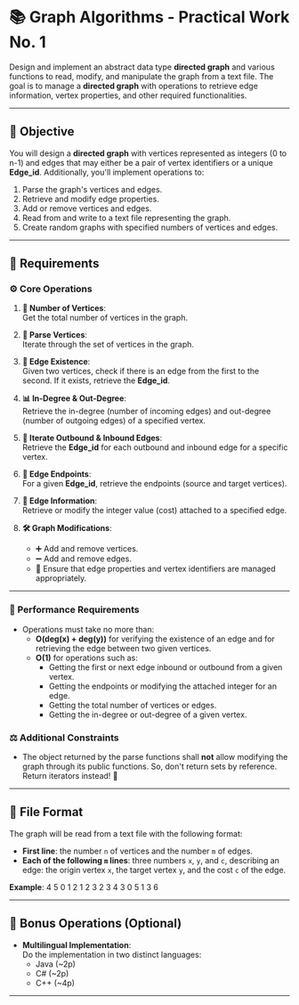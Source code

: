 # 📚 Graph Algorithms - Practical Work No. 1

Design and implement an abstract data type **directed graph** and various functions to read, modify, and manipulate the graph from a text file. The goal is to manage a **directed graph** with operations to retrieve edge information, vertex properties, and other required functionalities.

---

## 📝 Objective

You will design a **directed graph** with vertices represented as integers (0 to n-1) and edges that may either be a pair of vertex identifiers or a unique **Edge_id**. Additionally, you'll implement operations to:

1. Parse the graph's vertices and edges.
2. Retrieve and modify edge properties.
3. Add or remove vertices and edges.
4. Read from and write to a text file representing the graph.
5. Create random graphs with specified numbers of vertices and edges.

---

## 🔧 Requirements

### ⚙️ Core Operations

1. **🔢 Number of Vertices**:  
   Get the total number of vertices in the graph.

2. **🔄 Parse Vertices**:  
   Iterate through the set of vertices in the graph.

3. **🔗 Edge Existence**:  
   Given two vertices, check if there is an edge from the first to the second. If it exists, retrieve the **Edge_id**.

4. **📊 In-Degree & Out-Degree**:  
   Retrieve the in-degree (number of incoming edges) and out-degree (number of outgoing edges) of a specified vertex.

5. **🔀 Iterate Outbound & Inbound Edges**:  
   Retrieve the **Edge_id** for each outbound and inbound edge for a specific vertex.

6. **📍 Edge Endpoints**:  
   For a given **Edge_id**, retrieve the endpoints (source and target vertices).

7. **💾 Edge Information**:  
   Retrieve or modify the integer value (cost) attached to a specified edge.

8. **🛠️ Graph Modifications**:  
   - ➕ Add and remove vertices.
   - ➖ Add and remove edges.
   - 🔄 Ensure that edge properties and vertex identifiers are managed appropriately.

---

### 📏 Performance Requirements

- Operations must take no more than:
    - **O(deg(x) + deg(y))** for verifying the existence of an edge and for retrieving the edge between two given vertices.
    - **O(1)** for operations such as:
        - Getting the first or next edge inbound or outbound from a given vertex.
        - Getting the endpoints or modifying the attached integer for an edge.
        - Getting the total number of vertices or edges.
        - Getting the in-degree or out-degree of a given vertex.

### ⚖️ Additional Constraints

- The object returned by the parse functions shall **not** allow modifying the graph through its public functions. So, don't return sets by reference. Return iterators instead! 📜

---

## 📂 File Format

The graph will be read from a text file with the following format:

- **First line**: the number `n` of vertices and the number `m` of edges.
- **Each of the following `m` lines**: three numbers `x`, `y`, and `c`, describing an edge: the origin vertex `x`, the target vertex `y`, and the cost `c` of the edge.

**Example**:
4 5 0 1 2 1 2 3 2 3 4 3 0 5 1 3 6

---

## 🎲 Bonus Operations (Optional)

- **Multilingual Implementation**:  
   Do the implementation in two distinct languages:
   - Java (~2p)
   - C# (~2p)
   - C++ (~4p)

___



